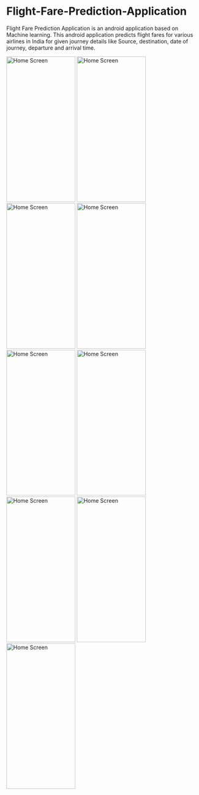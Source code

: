 # Flight-Fare-Prediction-Application
Flight Fare Prediction Application is an android application based on Machine learning. This android application predicts flight fares for various airlines in India for given journey details like Source, destination, date of journey, departure and arrival time.

<img width="180" height="380" alt="Home Screen" src="https://user-images.githubusercontent.com/67269818/120068678-91992d00-c09f-11eb-97ff-1a464b309ddb.png">
<img width="180" height="380" alt="Home Screen" src="https://user-images.githubusercontent.com/67269818/120068683-98c03b00-c09f-11eb-80be-073a99152642.png">
<img width="180" height="380" alt="Home Screen" src="https://user-images.githubusercontent.com/67269818/120068729-cf965100-c09f-11eb-84d2-d657620841d7.png">
<img width="180" height="380" alt="Home Screen" src="https://user-images.githubusercontent.com/67269818/120068731-d4f39b80-c09f-11eb-89e2-f75fa8c3d4e3.png">
<img width="180" height="380" alt="Home Screen" src="https://user-images.githubusercontent.com/67269818/120068743-e50b7b00-c09f-11eb-9bbc-8dafcfb01ee9.png">
<img width="180" height="380" alt="Home Screen" src="https://user-images.githubusercontent.com/67269818/120068749-eb015c00-c09f-11eb-9fe0-f7b7d2c28327.png">
<img width="180" height="380" alt="Home Screen" src="https://user-images.githubusercontent.com/67269818/120068750-eccb1f80-c09f-11eb-9bdc-9c024882954e.png">
<img width="180" height="380" alt="Home Screen" src="https://user-images.githubusercontent.com/67269818/120068753-ee94e300-c09f-11eb-8f59-1e547b26d407.png">
<img width="180" height="380" alt="Home Screen" src="https://user-images.githubusercontent.com/67269818/120068754-f05ea680-c09f-11eb-8314-dd9d60377e58.png">
